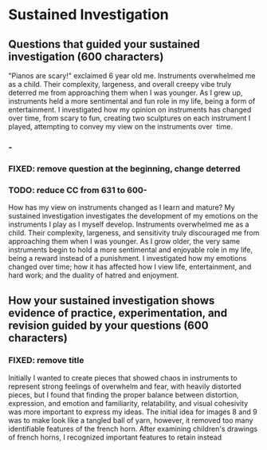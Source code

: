 # Sustained Investigation
## Questions that guided your sustained investigation (600 characters)

"Pianos are scary!" exclaimed 6 year old me. Instruments overwhelmed me as a child. Their complexity, largeness, and overall creepy vibe truly deterred me from approaching them when I was younger. As I grew up, instruments held a more sentimental and fun role in my life, being a form of entertainment. I investigated how my opinion on instruments has changed over time, from scary to fun, creating two sculptures on each instrument I played, attempting to convey my view on the instruments over  time.

### -
### FIXED: remove question at the beginning, change deterred
### TODO: reduce CC from 631 to 600-

How has my view on instruments changed as I learn and mature? My sustained investigation investigates the development of my emotions on the instruments I play as I myself develop. Instruments overwhelmed me as a child. Their complexity, largeness, and sensitivity truly discouraged me from approaching them when I was younger. As I grow older, the very same instruments begin to hold a more sentimental and enjoyable role in my life, being a reward instead of a punishment. I investigated how my emotions changed over time; how it has affected how I view life, entertainment, and hard work; and the duality of hatred and enjoyment.

## How your sustained investigation shows evidence of practice, experimentation, and revision guided by your questions (600 characters)

### FIXED: remove title

Initially I wanted to create pieces that showed chaos in instruments to represent strong feelings of overwhelm and fear, with heavily distorted pieces, but I found that finding the proper balance between distortion, expression, and emotion and familiarity, relatability, and visual cohesivity was more important to express my ideas. The initial idea for images 8 and 9 was to make look like a tangled ball of yarn, however, it removed too many identifiable features of the french horn. After examining children's drawings of french horns, I recognized important features to retain instead